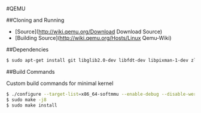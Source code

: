 #QEMU

##Cloning and Running

* [Source](http://wiki.qemu.org/Download Download Source)
* [Building Source](http://wiki.qemu.org/Hosts/Linux Qemu-Wiki) 

##Dependencies

```bash
$ sudo apt-get install git libglib2.0-dev libfdt-dev libpixman-1-dev zlib1g-dev
```

##Build Commands

Custom build commands for minimal kernel

```bash
$ ./configure --target-list=x86_64-softmmu --enable-debug --disable-werror --disable-slirp --disable-blobs --disable-gnutls --disable-sdl --disable-gtk --disable-vte --disable-cocoa --disable-virtfs --disable-xen --disable-xen-pci-passthrough --disable-brlapi --disable-bluez --disable-netmap --disable-rbd --disable-libiscsi --disable-libusb --disable-usb-redir --disable-snappy --disable-glusterfs --disable-archipelago --disable-vhdx --disable-numa
$ sudo make -j8
$ sudo make install
```

